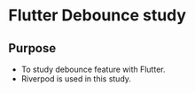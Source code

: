 # Flutter Debounce study
## Purpose
- To study debounce feature with Flutter.
- Riverpod is used in this study.
